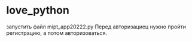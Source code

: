 # love_python
запустить файл mipt_app20222.py
Перед авторизациец нужно пройти регистрацию, а потом авторизоваться.
